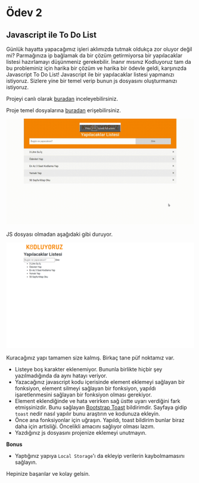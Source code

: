 # Ödev 2

## Javascript ile To Do List

Günlük hayatta yapacağımız işleri aklımızda tutmak oldukça zor oluyor değil mi? Parmağınıza ip bağlamak da bir çözüm getirmiyorsa bir yapılacaklar listesi hazırlamayı düşünmeniz gerekebilir. İnanır mısınız Kodluyoruz tam da bu probleminiz için harika bir çözüm ve harika bir ödevle geldi, karşınızda Javascript To Do List! Javascript ile bir yapılacaklar listesi yapmanızı istiyoruz. Sizlere yine bir temel verip bunun js dosyasını oluşturmanızı istiyoruz.

Projeyi canlı olarak [buradan](https://cengizcmataraci.me/javascripttodolist/) inceleyebilirsiniz.

Proje temel dosyalarına [buradan](https://drive.google.com/drive/folders/1SCIJiYWLpMh-LX_yG2PfB8QXXREa9hqx?usp=sharing) erişebilirsiniz.

![todolist](https://raw.githubusercontent.com/Kodluyoruz/taskforce/main/javascript/javascript-temel/odev2/figures/todolist.gif)

JS dosyası olmadan aşağıdaki gibi duruyor.

![todolistnojs](https://raw.githubusercontent.com/Kodluyoruz/taskforce/main/javascript/javascript-temel/odev2/figures/todolistnojs.png)

Kuracağınız yapı tamamen size kalmış. Birkaç tane püf noktamız var.

- Listeye boş karakter eklenemiyor. Bununla birlikte hiçbir şey yazılmadığında da aynı hatayı veriyor.
- Yazacağınız javascript kodu içerisinde element eklemeyi sağlayan bir fonksiyon, element silmeyi sağlayan bir fonksiyon, yapıldı işaretlenmesini sağlayan bir fonksiyon olması gerekiyor.
- Element eklendiğinde ve hata verirken sağ üstte uyarı verdiğini fark etmişsinizdir. Bunu sağlayan [Bootstrap Toast](https://getbootstrap.com/docs/4.3/components/toasts/) bildirimdir. Sayfaya gidip `toast` nedir nasıl yapılır bunu araştırın ve kodunuza ekleyin.
- Önce ana fonksiyonlar için uğraşın. Yapıldı, toast bildirim bunlar biraz daha için artisliği. Öncelikli amacını sağlıyor olması lazım.
- Yazdığınız js dosyasını projenize eklemeyi unutmayın.

**Bonus**
- Yaptığınız yapıya `Local Storage`'ı da ekleyip verilerin kaybolmamasını sağlayın.


Hepinize başarılar ve kolay gelsin.
